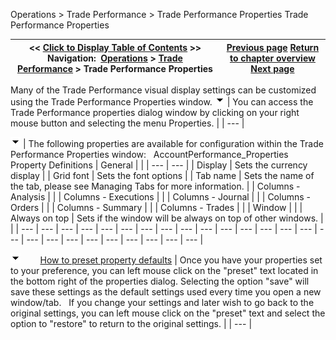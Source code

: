 ﻿
Operations > Trade Performance > Trade Performance Properties
Trade Performance Properties

| << [Click to Display Table of Contents](trade_performance_properties.md) >> **Navigation:**     [Operations](operations.md) > [Trade Performance](trade_performance.md) > Trade Performance Properties | [Previous page](profit_and_loss_calculation_modes.md) [Return to chapter overview](trade_performance.md) [Next page](trading_hours.md) |
| --- | --- |
Many of the Trade Performance visual display settings can be customized using the Trade Performance Properties window.
![tog_minus](tog_minus.gif)
| You can access the Trade Performance properties dialog window by clicking on your right mouse button and selecting the menu Properties. |
| --- |

![tog_minus](tog_minus.gif)
| The following properties are available for configuration within the Trade Performance Properties window:   AccountPerformance_Properties   Property Definitions   | General |  | | --- | --- | | Display | Sets the currency display | | Grid font | Sets the font options | | Tab name | Sets the name of the tab, please see Managing Tabs for more information. | | Columns - Analysis |  | | Columns - Executions |  | | Columns - Journal |  | | Columns - Orders |  | | Columns - Summary |  | | Columns - Trades |  | | Window |  | | Always on top | Sets if the window will be always on top of other windows. | |
| --- | --- | --- | --- | --- | --- | --- | --- | --- | --- | --- | --- | --- | --- | --- | --- | --- | --- | --- | --- | --- | --- | --- | --- | --- |

![tog_minus](tog_minus.gif)        [How to preset property defaults](javascript:HMToggle('toggle','HowToPresetPropertyDefaults','HowToPresetPropertyDefaults_ICON'))
| Once you have your properties set to your preference, you can left mouse click on the "preset" text located in the bottom right of the properties dialog. Selecting the option "save" will save these settings as the default settings used every time you open a new window/tab.   If you change your settings and later wish to go back to the original settings, you can left mouse click on the "preset" text and select the option to "restore" to return to the original settings. |
| --- |
